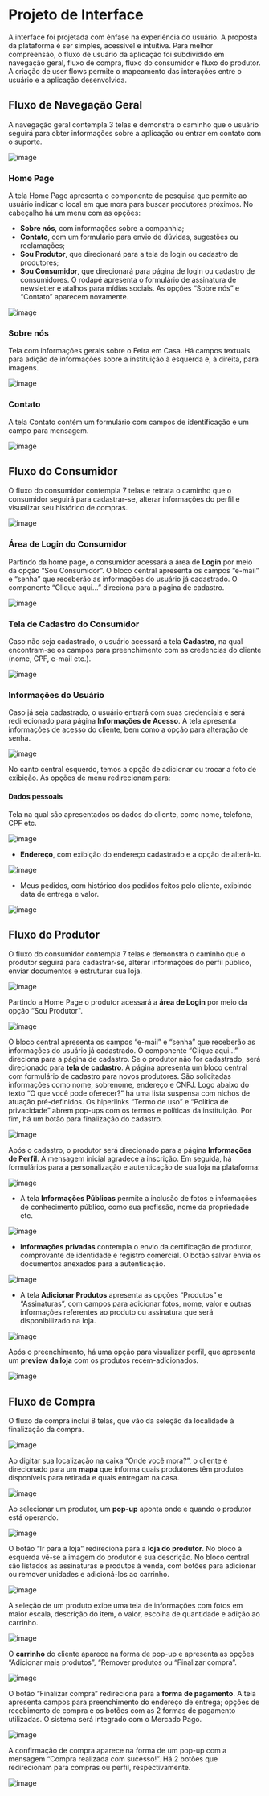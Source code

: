 
# Projeto de Interface

A interface foi projetada com ênfase na experiência do usuário. A proposta da plataforma é ser simples, acessível e intuitiva.
Para melhor compreensão, o fluxo de usuário da aplicação foi subdividido em navegação geral, fluxo de compra, fluxo do consumidor e fluxo do produtor. A criação de user flows permite o mapeamento das interações entre o usuário e a aplicação desenvolvida. 

## Fluxo de Navegação Geral

A navegação geral contempla 3 telas e demonstra o caminho que o usuário seguirá para obter informações sobre a aplicação ou entrar em contato com o suporte. 
            
![image](https://user-images.githubusercontent.com/100173177/164562957-e653196d-7d30-4a12-a0c7-2582ef29239f.png)

### Home Page
A tela Home Page apresenta o componente de pesquisa que permite ao usuário indicar o local em que mora para buscar produtores próximos. No cabeçalho há um menu com as opções:  
- **Sobre nós**, com informações sobre a companhia; 
- **Contato**, com um formulário para envio de dúvidas, sugestões ou reclamações;
- **Sou Produtor**, que direcionará para a tela de login ou cadastro de produtores;
- **Sou Consumidor**, que direcionará para página de login ou cadastro de consumidores. 
O rodapé apresenta o formulário de assinatura de newsletter e atalhos para mídias sociais. As opções “Sobre nós” e “Contato” aparecem novamente.   

![image](https://user-images.githubusercontent.com/100173177/164562551-95f93280-7bf7-4554-8aab-893903e2c6a0.png)

### Sobre nós
Tela com informações gerais sobre o Feira em Casa. Há campos textuais para adição de informações sobre a instituição à esquerda e, à direita, para imagens.

![image](https://user-images.githubusercontent.com/100173177/164562587-96735028-c038-4b7e-afe2-f6f82d62b813.png)

### Contato
A tela Contato contém um formulário com campos de identificação e um campo para mensagem.

![image](https://user-images.githubusercontent.com/100173177/164562618-3491771f-9c9d-4922-b2e7-fa0b1407d501.png)

## Fluxo do Consumidor

O fluxo do consumidor contempla 7 telas e retrata o caminho que o consumidor seguirá para cadastrar-se, alterar informações do perfil e visualizar seu histórico de compras.

![image](https://user-images.githubusercontent.com/100173177/164563131-23786377-9497-4d46-8ae8-049515356756.png)

### Área de Login do Consumidor
Partindo da home page, o consumidor acessará a área de **Login** por meio da opção “Sou Consumidor”. O bloco central apresenta os campos “e-mail” e “senha” que receberão as informações do usuário já cadastrado.  O componente “Clique aqui...” direciona para a página de cadastro.

![image](https://user-images.githubusercontent.com/100173177/164563170-2386a58b-a0e4-428f-9a13-95d088444420.png)

### Tela de Cadastro do Consumidor
Caso não seja cadastrado, o usuário acessará a tela **Cadastro**, na qual encontram-se os campos para preenchimento com as credencias do cliente (nome, CPF, e-mail etc.).

![image](https://user-images.githubusercontent.com/100173177/164563219-6d7c9687-76a0-432d-a723-814d40fcad41.png)

### Informações do Usuário
Caso já seja cadastrado, o usuário entrará com suas credenciais e será redirecionado para página **Informações de Acesso**. A tela apresenta informações de acesso do cliente, bem como a opção para alteração de senha.

![image](https://user-images.githubusercontent.com/100173177/164563418-7d14c668-6a9d-4383-950f-6d753935c54d.png)

No canto central esquerdo, temos a opção de adicionar ou trocar a foto de exibição. As opções de menu redirecionam para: 

#### Dados pessoais

Tela na qual são apresentados os dados do cliente, como nome, telefone, CPF etc.

![image](https://user-images.githubusercontent.com/100173177/164563456-18fe351e-74cf-4e47-afcc-563f2585fa23.png)

- **Endereço**, com exibição do endereço cadastrado e a opção de alterá-lo.

![image](https://user-images.githubusercontent.com/100173177/164563546-deb8561e-a4d9-4b88-bd6b-1381b41e4e36.png)

- Meus pedidos, com histórico dos pedidos feitos pelo cliente, exibindo data de entrega e valor.

![image](https://user-images.githubusercontent.com/100173177/164563646-924412d0-1fea-4234-9313-b03e383ff2d4.png)

## Fluxo do Produtor

O fluxo do consumidor contempla 7 telas e demonstra o caminho que o produtor seguirá para cadastrar-se, alterar informações do perfil público, enviar documentos e estruturar sua loja. 

![image](https://user-images.githubusercontent.com/100173177/164563685-c2e0d474-16ab-402a-8ab6-604bb17ac67c.png)

Partindo a Home Page o produtor acessará a **área de Login** por meio da opção “Sou Produtor".

![image](https://user-images.githubusercontent.com/100173177/164563736-eb6f623a-2004-4862-b76c-a282ad9db423.png)

O bloco central apresenta os campos “e-mail” e “senha” que receberão as informações do usuário já cadastrado.  O componente “Clique aqui...” direciona para a página de cadastro.
Se o produtor não for cadastrado, será direcionado para **tela de cadastro**. A página apresenta um bloco central com formulário de cadastro para novos produtores. São solicitadas informações como nome, sobrenome, endereço e CNPJ. Logo abaixo do texto “O que você pode oferecer?” há uma lista suspensa com nichos de atuação pré-definidos. Os hiperlinks “Termo de uso” e “Política de privacidade” abrem pop-ups com os termos e políticas da instituição. Por fim, há um botão para finalização do cadastro.

![image](https://user-images.githubusercontent.com/100173177/164563779-4f1988fc-e92f-4055-adb5-430a5152fe40.png)

Após o cadastro, o produtor será direcionado para a página **Informações de Perfil**. A mensagem inicial agradece a inscrição. Em seguida, há formulários para a personalização e autenticação de sua loja na plataforma:

![image](https://user-images.githubusercontent.com/100173177/164563843-bdc8c2e4-da77-4200-b5fe-9d2fbd860622.png)

- A tela **Informações Públicas** permite a inclusão de fotos e informações de conhecimento público, como sua profissão, nome da propriedade etc.

![image](https://user-images.githubusercontent.com/100173177/164563867-53dfd9cf-1523-4295-9676-093258277c60.png)

- **Informações privadas** contempla o envio da certificação de produtor, comprovante de identidade e registro comercial. O botão salvar envia os documentos anexados para a autenticação.

![image](https://user-images.githubusercontent.com/100173177/164563882-f5d5d950-2add-48b0-a663-a7a3e64282f7.png)
          
- A tela **Adicionar Produtos** apresenta as opções “Produtos” e “Assinaturas”, com campos para adicionar fotos, nome, valor e outras informações referentes ao produto ou assinatura que será disponibilizado na loja. 

![image](https://user-images.githubusercontent.com/100173177/164563983-3d130dfe-96d9-4d14-8c7e-0bfb0b362449.png)

Após o preenchimento, há uma opção para visualizar perfil, que apresenta um **preview da loja** com os produtos recém-adicionados.

![image](https://user-images.githubusercontent.com/100173177/164564043-11c9f74f-51d8-478a-af3e-ed70a4124b27.png)

## Fluxo de Compra

O fluxo de compra inclui 8 telas, que vão da seleção da localidade à finalização da compra. 

![image](https://user-images.githubusercontent.com/100173177/164564077-2311d271-abb1-4a65-98e4-7fcf9d282788.png)

Ao digitar sua localização na caixa “Onde você mora?”, o cliente é direcionado para um **mapa** que informa quais produtores têm produtos disponíveis para retirada e quais entregam na casa. 

![image](https://user-images.githubusercontent.com/100173177/164564121-89d06f40-1b30-4674-a657-d3fa547e8793.png)

Ao selecionar um produtor, um **pop-up** aponta onde e quando o produtor está operando. 

![image](https://user-images.githubusercontent.com/100173177/164564142-0d7527b3-d760-46ce-9288-878def992f9e.png)

O botão “Ir para a loja” redireciona para a **loja do produtor**. No bloco à esquerda vê-se a imagem do produtor e sua descrição. No bloco central são listados as assinaturas e produtos à venda, com botões para adicionar ou remover unidades e adicioná-los ao carrinho. 

![image](https://user-images.githubusercontent.com/100173177/164564245-5591456f-10b1-48c4-928e-dd376429cdb9.png)

A seleção de um produto exibe uma tela de informações com fotos em maior escala, descrição do item, o valor, escolha de quantidade e adição ao carrinho.

![image](https://user-images.githubusercontent.com/100173177/164564272-2f73f583-c1ee-4eec-b306-c9f7628a392a.png)

O **carrinho** do cliente aparece na forma de pop-up e apresenta as opções “Adicionar mais produtos”, “Remover produtos ou “Finalizar compra”.

![image](https://user-images.githubusercontent.com/100173177/164564318-c5f355a1-aa61-41e9-b5cf-ff320e0360d5.png)

O botão “Finalizar compra” redireciona para a **forma de pagamento**. A tela apresenta campos para preenchimento do endereço de entrega; opções de recebimento de compra e os botões com as 2 formas de pagamento utilizadas. O sistema será integrado com o Mercado Pago.  

![image](https://user-images.githubusercontent.com/100173177/164564337-5a89f2af-f8fe-407f-b617-a5ad795bb5b4.png)

A confirmação de compra aparece na forma de um pop-up com a mensagem “Compra realizada com sucesso!”. Há 2 botões que redirecionam para compras ou perfil, respectivamente.

![image](https://user-images.githubusercontent.com/100173177/164564362-b064d142-7e4c-4ca1-bc63-8a8dcb470c68.png)
